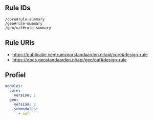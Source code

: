 ## Rule IDs

```
/core#rule-summary
/geo#rule-summary
/geo/oaf#rule-summary
```

## Rule URIs

- https://publicatie.centrumvoorstandaarden.nl/api/core#design-rule
- https://docs.geostandaarden.nl/api/geo/oaf#design-rule

## Profiel

```yaml
modules:
  core:
    version: 1
  geo:
    version: 2
    submodules:
      - oaf
```

